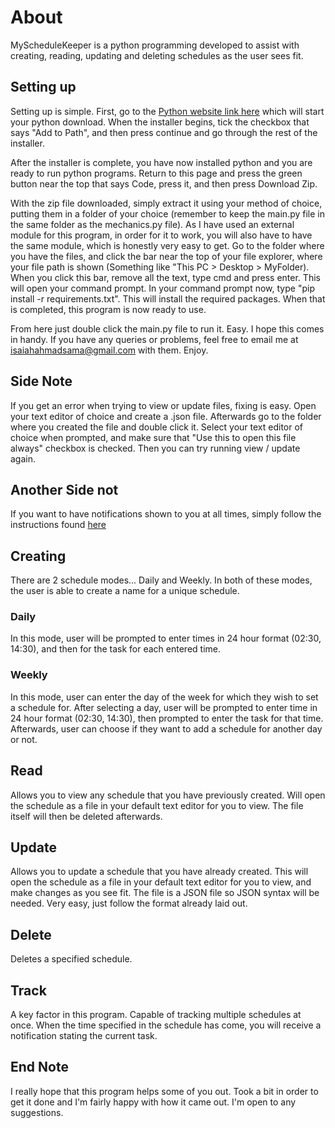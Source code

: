 # About

MyScheduleKeeper is a python programming developed to assist with creating, reading, updating and deleting schedules as the user sees fit.

## Setting up

Setting up is simple. First, go to the [Python website link here](https://www.python.org/ftp/python/3.8.7/python-3.8.7-amd64.exe) which will start your python download. When the installer begins, tick the checkbox that says "Add to Path", and then press continue and go through the rest of the installer. 

After the installer is complete, you have now installed python and you are ready to run python programs. Return to this page and press the green button near the top that says Code, press it, and then press Download Zip. 

With the zip file downloaded, simply extract it using your method of choice, putting them in a folder of your choice (remember to keep the main.py file in the same folder as the mechanics.py file). As I have used an external module for this program, in order for it to work, you will also have to have the same module, which is honestly very easy to get. Go to the folder where you have the files, and click the bar near the top of your file explorer, where your file path is shown (Something like "This PC > Desktop > MyFolder). When you click this bar, remove all the text, type cmd and press enter. This will open your command prompt. In your command prompt now, type "pip install -r requirements.txt". This will install the required packages. When that is completed, this program is now ready to use. 

From here just double click the main.py file to run it. Easy. I hope this comes in handy. If you have any queries or problems, feel free to email me at isaiahahmadsama@gmail.com with them. Enjoy.

## Side Note

If you get an error when trying to view or update files, fixing is easy. Open your text editor of choice and create a .json file. Afterwards go to the folder where you created the file and double click it. Select your text editor of choice when prompted, and make sure that "Use this to open this file always" checkbox is checked. Then you can try running view / update again.

## Another Side not

If you want to have notifications shown to you at all times, simply follow the instructions found [here](https://thegeekpage.com/enable-notifications-while-in-full-screen-mode-in-windows-10/)

## Creating

There are 2 schedule modes... Daily and Weekly. In both of these modes, the user is able to create a name for a unique schedule. 

### Daily

In this mode, user will be prompted to enter times in 24 hour format (02:30, 14:30), and then for the task for each entered time.

### Weekly

In this mode, user can enter the day of the week for which they wish to set a schedule for. After selecting a day, user will be prompted to enter time in 24 hour format (02:30, 14:30), then prompted to enter the task for that time. Afterwards, user can choose if they want to add a schedule for another day or not.


## Read

Allows you to view any schedule that you have previously created. Will open the schedule as a file in your default text editor for you to view. The file itself will then be deleted afterwards. 

## Update

Allows you to update a schedule that you have already created. This will open the schedule as a file in your default text editor for you to view, and make changes as you see fit. The file is a JSON file so JSON syntax will be needed. Very easy, just follow the format already laid out.

## Delete

Deletes a specified schedule.

## Track

A key factor in this program. Capable of tracking multiple schedules at once. When the time specified in the schedule has come, you will receive a notification stating the current task.

## End Note

I really hope that this program helps some of you out. Took a bit in order to get it done and I'm fairly happy with how it came out. I'm open to any suggestions.